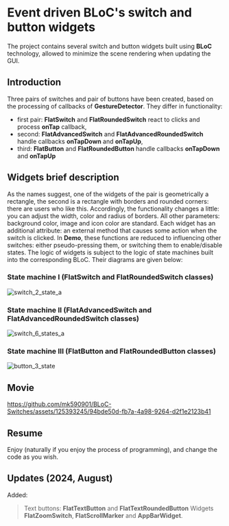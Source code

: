 # Event driven BLoC's switch and button widgets

The project contains several switch and button widgets built using __BLoC__ technology, allowed to minimize the scene rendering when updating the GUI.

## Introduction

Three pairs of switches and pair of buttons have been created, based on the processing of callbacks of __GestureDetector__. They differ in functionality:
* first pair: __FlatSwitch__ and __FlatRoundedSwitch__ react to clicks and process __onTap__ callback,
* second: __FlatAdvancedSwitch__ and __FlatAdvancedRoundedSwitch__ handle callbacks __onTapDown__ and __onTapUp__,
* third: __FlatButton__ and __FlatRoundedButton__ handle callbacks __onTapDown__ and __onTapUp__

## Widgets brief description

As the names suggest, one of the widgets of the pair is geometrically a rectangle, the second is a rectangle with borders and rounded corners: there are users who like this. Accordingly, the functionality changes a little: you can adjust the width, color and radius of borders. All other parameters: background color, image and icon color are standard. Each widget has an additional attribute: an external method that causes some action when the switch is clicked. In __Demo__, these functions are reduced to influencing other switches: either pseudo-pressing them, or switching them to enable/disable states.
The logic of widgets is subject to the logic of state machines built into the corresponding BLoC. Their diagrams are given below:

### State machine I (__FlatSwitch__ and __FlatRoundedSwitch__ classes)

![switch_2_state_a](https://github.com/mk590901/BLoC-Switches/assets/125393245/f1dbb008-ab93-4138-bc65-675096c14c6d)

### State machine II (__FlatAdvancedSwitch__ and __FlatAdvancedRoundedSwitch__ classes)

![switch_6_states_a](https://github.com/mk590901/BLoC-Switches/assets/125393245/f7170c92-a315-4c0f-9184-9c887b9b0ca5)

### State machine III (__FlatButton__ and __FlatRoundedButton__ classes)

![button_3_state](https://github.com/mk590901/Event-driven-BLoC-s-switch-widgets/assets/125393245/1c18e26a-0713-4afc-9c65-2893ad8deb60)

## Movie

https://github.com/mk590901/BLoC-Switches/assets/125393245/94bde50d-fb7a-4a98-9264-d2f1e2123b41

## Resume
Enjoy (naturally if you enjoy the process of programming), and change the code as you wish.

## Updates (2024, August)
Added:
> Text buttons: __FlatTextButton__ and __FlatTextRoundedButton__
> Widgets __FlatZoomSwitch__, __FlatScrollMarker__ and __AppBarWidget__.



